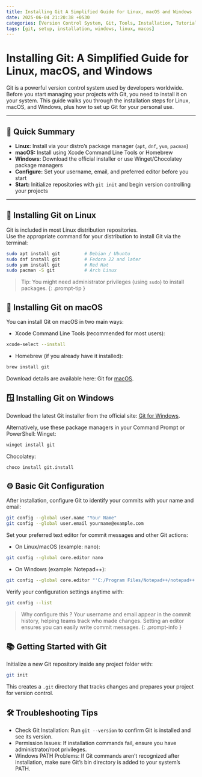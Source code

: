 ```yaml
---
title: Installing Git A Simplified Guide for Linux, macOS and Windows
date: 2025-06-04 21:20:38 +0530
categories: [Version Control System, Git, Tools, Installation, Tutorial]
tags: [git, setup, installation, windows, linux, macos]
---
```

# Installing Git: A Simplified Guide for Linux, macOS, and Windows

Git is a powerful version control system used by developers worldwide. Before you start managing your projects with Git, you need to install it on your system. This guide walks you through the installation steps for Linux, macOS, and Windows, plus how to set up Git for your personal use.

---

## 🚀 Quick Summary

- **Linux:** Install via your distro’s package manager (`apt`, `dnf`, `yum`, `pacman`)  
- **macOS:** Install using Xcode Command Line Tools or Homebrew  
- **Windows:** Download the official installer or use Winget/Chocolatey package managers  
- **Configure:** Set your username, email, and preferred editor before you start  
- **Start:** Initialize repositories with `git init` and begin version controlling your projects

---

## 🐧 Installing Git on Linux

Git is included in most Linux distribution repositories.  
Use the appropriate command for your distribution to install Git via the terminal:

```sh
sudo apt install git         # Debian / Ubuntu
sudo dnf install git         # Fedora 22 and later
sudo yum install git         # Red Hat
sudo pacman -S git           # Arch Linux
```

> Tip: You might need administrator privileges (using `sudo`) to install packages.
{: .prompt-tip }

## 🍎 Installing Git on macOS

You can install Git on macOS in two main ways:
- Xcode Command Line Tools (recommended for most users):
```sh
xcode-select --install
```
- Homebrew (if you already have it installed):
```sh
brew install git
```
Download details are available here: Git for
<a href="https://git-scm.com/download/mac" target="_blank" rel="noopener noreferrer">macOS</a>.

## 🪟 Installing Git on Windows
Download the latest Git installer from the official site:
<a href="https://git-scm.com/download/win" target="_blank" rel="noopener noreferrer">Git for Windows</a>.

Alternatively, use these package managers in your Command Prompt or PowerShell:
Winget:
```sh
winget install git
```
Chocolatey:
```sh
choco install git.install
```

## ⚙️ Basic Git Configuration
After installation, configure Git to identify your commits with your name and email:
```sh
git config --global user.name "Your Name"
git config --global user.email yourname@example.com
```
Set your preferred text editor for commit messages and other Git actions:
- On Linux/macOS (example: nano):
```sh
git config --global core.editor nano
```
- On Windows (example: Notepad++):
```sh
git config --global core.editor "'C:/Program Files/Notepad++/notepad++.exe' -multiInst -notabbar -nosession -noPlugin"
```
Verify your configuration settings anytime with:
```sh
git config --list
```
> Why configure this ?
> Your username and email appear in the commit history, helping teams track who made changes. Setting an editor ensures you can easily write commit messages.
{: .prompt-info }

## 📚 Getting Started with Git
Initialize a new Git repository inside any project folder with:
```sh
git init
```
This creates a `.git` directory that tracks changes and prepares your project for version control.

## 🛠 Troubleshooting Tips
- Check Git Installation:
Run `git --version` to confirm Git is installed and see its version.
- Permission Issues:
If installation commands fail, ensure you have administrator/root privileges.
- Windows PATH Problems:
If Git commands aren’t recognized after installation, make sure Git’s bin directory is added to your system’s PATH.